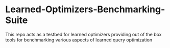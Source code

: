 # Learned-Optimizers-Benchmarking-Suite
This repo acts as a testbed for learned optimizers providing out of the box tools for benchmarking various aspects of learned query optimization
